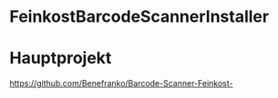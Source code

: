 # FeinkostBarcodeScannerInstaller

# Hauptprojekt
https://github.com/Benefranko/Barcode-Scanner-Feinkost-
